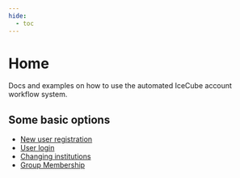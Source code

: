 ```yaml
---
hide:
  - toc
---
```


# Home

Docs and examples on how to use the automated IceCube account workflow system.

## Some basic options

* [New user registration](new_user)
* [User login](user_login)
* [Changing institutions](inst_move)
* [Group Membership](group_join)
